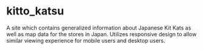 # kitto_katsu
A site which contains generalized information about Japanese Kit Kats as well as map data for the stores in Japan. Utilizes responsive design to allow similar viewing experience for mobile users and desktop users.